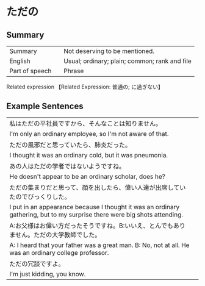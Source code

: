 # ただの

## Summary

<table><tr>   <td>Summary<td>   <td>Not deserving to be mentioned.</td><tr><tr>   <td>English<td>   <td>Usual; ordinary; plain; common; rank and file</td><tr><tr>   <td>Part of speech<td>   <td>Phrase</td><tr></table><tr>   <td>Related expression<td>   <td>【Related Expression: 普通の; に過ぎない】</td><tr></table></table>

## Example Sentences

<table><tr><td>私はただの平社員ですから、そんなことは知りません。<td><tr><tr><td>I'm only an ordinary employee, so I'm not aware of that.<td><tr><tr><td>ただの風邪だと思っていたら、肺炎だった。<td><tr><tr><td>I thought it was an ordinary cold, but it was pneumonia.<td><tr><tr><td>あの人はただの学者ではないようですね。<td><tr><tr><td>He doesn't appear to be an ordinary scholar, does he?<td><tr><tr><td>ただの集まりだと思って、顔を出したら、偉い人達が出席していたのでびっくりした。<td><tr><tr><td>I put in an appearance because I thought it was an ordinary gathering, but to my surprise there were big shots attending.<td><tr><tr><td>A:お父様はお偉い方だったそうですね。B:いいえ、とんでもありません。ただの大学教師でした。<td><tr><tr><td>A: I heard that your father was a great man. B: No, not at all. He was an ordinary college professor.<td><tr><tr><td>ただの冗談ですよ。<td><tr><tr><td>I'm just kidding, you know.<td><tr></table>

